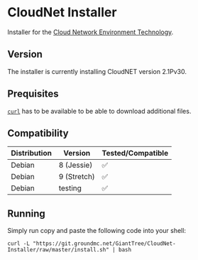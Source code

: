 # CloudNet Installer

Installer for the [Cloud Network Environment Technology](https://www.spigotmc.org/resources/cloudnet-the-cloud-network-environment-technology.42059/).

## Version

The installer is currently installing CloudNET version 2.1Pv30.

## Prequisites

[`curl`](https://curl.haxx.se/) has to be available to be able to download additional files.

## Compatibility


| Distribution |   Version   | Tested/Compatible |
| ------------ | ----------- | ----------------- |
| Debian       | 8 (Jessie)  | ✅                |
| Debian       | 9 (Stretch) | ✅                |
| Debian       | testing     | ✅                |



## Running

Simply run copy and paste the following code into your shell:

    curl -L "https://git.groundmc.net/GiantTree/CloudNet-Installer/raw/master/install.sh" | bash
